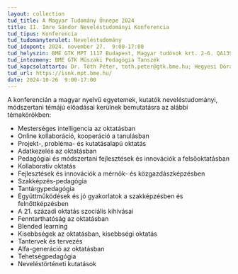 ```yaml
---
layout: collection
tud_title: A Magyar Tudomány Ünnepe 2024
title: II. Imre Sándor Neveléstudományi Konferencia
tud_tipus: Konferencia
tud_tudomanyterulet: Neveléstudomány
tud_idopont: 2024. november 27.  9:00-17:00
tud_helyszin: BME GTK MPT 1117 Budapest, Magyar tudósok krt. 2-6. QA139
tud_intezmeny: BME GTK Műszaki Pedagógia Tanszék
tud_kapcsolattarto: Dr. Tóth Péter, toth.peter@gtk.bme.hu; Hegyesi Dóra, mpt.conference@gtk.bme.hu
tud_url: https://isnk.mpt.bme.hu/
date: 2024-10-26  9:00-17:00
---
```

A konferencián a magyar nyelvű egyetemek, kutatók neveléstudományi, módszertani témájú előadásai kerülnek bemutatásra az alábbi témakörökben:
- Mesterséges intelligencia az oktatásban
- Online kollaboráció, kooperáció a tanulásban
- Projekt-, probléma- és kutatásalapú oktatás
- Adatkezelés az oktatásban
- Pedagógiai és módszertani fejlesztések és innovációk a felsőoktatásban
- Kollaboratív oktatás
- Fejlesztések és innovációk a mérnök- és közgazdászképzésben
- Szakképzés-pedagógia
- Tantárgypedagógia
- Együttműködések és jó gyakorlatok a szakképzésben és felnőttképzésben
- A 21. századi oktatás szociális kihívásai
- Fenntarthatóság az oktatásban
- Blended learning
- Kisebbségek az oktatásban, kisebbségi oktatás
- Tantervek és tervezés
- Alfa-generáció az oktatásban
- Tehetségpedagógia
- Neveléstörténeti kutatások
